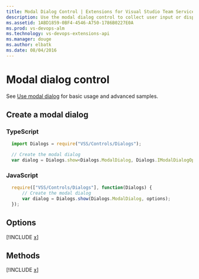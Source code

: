 ```yaml
---
title: Modal Dialog Control | Extensions for Visual Studio Team Services
description: Use the modal dialog control to collect user input or display message in your app for Visual Studio Team Services.
ms.assetid: 1ABD1859-0BF4-4546-A750-1786B0227E0A
ms.prod: vs-devops-alm
ms.technology: vs-devops-extensions-api
ms.manager: douge
ms.author: elbatk
ms.date: 08/04/2016
---
```


# Modal dialog control

See [Use modal dialog](../../../develop/ui-controls/modaldialogo.md) for basic usage and advanced samples.

## Create a modal dialog

### TypeScript
``` javascript
  import Dialogs = require("VSS/Controls/Dialogs");

  // Create the modal dialog
  var dialog = Dialogs.show<Dialogs.ModalDialog, Dialogs.IModalDialogOptions>(Dialogs.ModalDialog, options);
```

### JavaScript
``` javascript
  require(["VSS/Controls/Dialogs"], function(Dialogs) {
      // Create the modal dialog
      var dialog = Dialogs.show(Dialogs.ModalDialog, options);
  });
```

## Options

[!INCLUDE [x](https://visualstudio.com/api/VSS/Controls/_shared/Dialogs/IModalDialogOptions.md)]

## Methods

[!INCLUDE [x](https://visualstudio.com/api/VSS/Controls/_shared/Dialogs/DialogO.md)]
